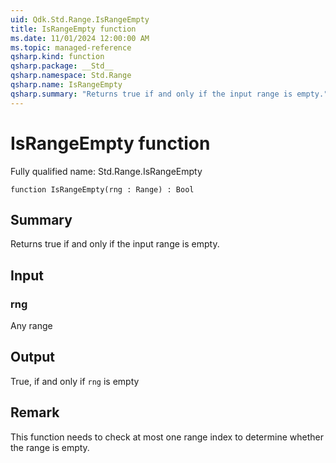 ```yaml
---
uid: Qdk.Std.Range.IsRangeEmpty
title: IsRangeEmpty function
ms.date: 11/01/2024 12:00:00 AM
ms.topic: managed-reference
qsharp.kind: function
qsharp.package: __Std__
qsharp.namespace: Std.Range
qsharp.name: IsRangeEmpty
qsharp.summary: "Returns true if and only if the input range is empty."
---
```


# IsRangeEmpty function

Fully qualified name: Std.Range.IsRangeEmpty

```qsharp
function IsRangeEmpty(rng : Range) : Bool
```

## Summary
Returns true if and only if the input range is empty.

## Input
### rng
Any range

## Output
True, if and only if `rng` is empty

## Remark
This function needs to check at most one range index
to determine whether the range is empty.
